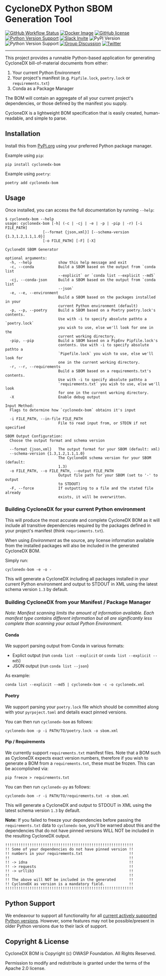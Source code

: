 # CycloneDX Python SBOM Generation Tool

[![GitHub Workflow Status](https://img.shields.io/github/workflow/status/CycloneDX/cyclonedx-python/Python%20CI)](https://github.com/CycloneDX/cyclonedx-python/actions/workflows/ci.yml)
[![Docker Image](https://img.shields.io/badge/docker-image-brightgreen?style=flat&logo=docker)](https://hub.docker.com/r/cyclonedx/cyclonedx-python)
[![GitHub license](https://img.shields.io/github/license/CycloneDX/cyclonedx-python)](https://github.com/CycloneDX/cyclonedx-python/blob/main/LICENSE)
[![Python Version Support](https://img.shields.io/badge/https://-cyclonedx.org-blue)](https://cyclonedx.org/)
[![Slack Invite](https://img.shields.io/badge/Slack-Join-blue?logo=slack&labelColor=393939)](https://cyclonedx.org/slack/invite)
![PyPI Version](https://img.shields.io/pypi/v/cyclonedx-bom?label=PyPI&logo=pypi)
![Python Version Support](https://img.shields.io/badge/python-3.6+-blue)
[![Group Discussion](https://img.shields.io/badge/discussion-groups.io-blue)](https://groups.io/g/CycloneDX)
[![Twitter](https://img.shields.io/twitter/url/http/shields.io.svg?style=social&label=Follow)](https://twitter.com/CycloneDX_Spec)

----

This project provides a runnable Python-based application for generating CycloneDX bill-of-material documents from either:
1. Your current Python Environment
2. Your project's manifest (e.g. `Pipfile.lock`, `poetry.lock` or `requirements.txt`)
3. Conda as a Package Manager

The BOM will contain an aggregate of all your current project's dependencies, or those defined by the manifest you supply.

CycloneDX is a lightweight BOM specification that is easily created, human-readable, and simple to parse.

## Installation

Install this from [PyPi.org](https://pypi.org/project/cyclonedx-bom/) using your preferred Python package manager.

Example using `pip`:
```
pip install cyclonedx-bom
```

Example using `poetry`:
```
poetry add cyclonedx-bom
```

## Usage

Once installed, you can access the full documentation by running `--help`:

```
$ cyclonedx-bom --help
usage: cyclonedx-bom [-h] (-c | -cj | -e | -p | -pip | -r) [-i FILE_PATH]
                 [--format {json,xml}] [--schema-version {1.3,1.2,1.1,1.0}]
                 [-o FILE_PATH] [-F] [-X]

CycloneDX SBOM Generator

optional arguments:
  -h, --help            show this help message and exit
  -c, --conda           Build a SBOM based on the output from `conda list
                        --explicit` or `conda list --explicit --md5`
  -cj, --conda-json     Build a SBOM based on the output from `conda list
                        --json`
  -e, --e, --environment
                        Build a SBOM based on the packages installed in your
                        current Python environment (default)
  -p, --p, --poetry     Build a SBOM based on a Poetry poetry.lock's contents.
                        Use with -i to specify absolute pathto a `poetry.lock`
                        you wish to use, else we'll look for one in the
                        current working directory.
  -pip, --pip           Build a SBOM based on a PipEnv Pipfile.lock's
                        contents. Use with -i to specify absolute pathto a
                        `Pipefile.lock` you wish to use, else we'll look for
                        one in the current working directory.
  -r, --r, --requirements
                        Build a SBOM based on a requirements.txt's contents.
                        Use with -i to specify absolute pathto a
                        `requirements.txt` you wish to use, else we'll look
                        for one in the current working directory.
  -X                    Enable debug output

Input Method:
  Flags to determine how `cyclonedx-bom` obtains it's input

  -i FILE_PATH, --in-file FILE_PATH
                        File to read input from, or STDIN if not specified

SBOM Output Configuration:
  Choose the output format and schema version

  --format {json,xml}   The output format for your SBOM (default: xml)
  --schema-version {1.3,1.2,1.1,1.0}
                        The CycloneDX schema version for your SBOM (default:
                        1.3)
  -o FILE_PATH, --o FILE_PATH, --output FILE_PATH
                        Output file path for your SBOM (set to '-' to output
                        to STDOUT)
  -F, --force           If outputting to a file and the stated file already
                        exists, it will be overwritten.
```

### Building CycloneDX for your current Python environment

This will produce the most accurate and complete CycloneDX BOM as it will include all transitive dependencies required
by the packages defined in your project's manifest (think `requriements.txt`).

When using _Environment_ as the source, any license information available from the installed packages will also be 
included in the generated CycloneDX BOM.

Simply run:

```
cyclonedx-bom -e -o -
```

This will generate a CycloneDX including all packages installed in your current Python environment and output to STDOUT
in XML using the latest schema version `1.3` by default.


### Building CycloneDX from your Manifest / Package Manager

_Note: Manifest scanning limits the amount of information available. Each manifest type contains different information
but all are significantly less complete than scanning your actual Python Environment._

#### Conda

We support parsing output from Conda in various formats:
- Explict output (run `conda list --explicit` or `conda list --explicit --md5`)
- JSON output (run `conda list --json`)

As example:
```
conda list --explicit --md5 | cyclonedx-bom -c -o cyclonedx.xml
```

#### Poetry

We support parsing your `poetry.lock` file which should be committed along with your `pyrpoject.toml` and details
exact pinned versions.

You can then run `cyclonedx-bom` as follows:
```
cyclonedx-bom -p -i PATH/TO/poetry.lock -o sbom.xml
```

#### Pip / Requirements

We currently support `requirements.txt` manifest files. Note that a BOM such as CycloneDX expects exact version numbers, 
therefore if you wish to generate a BOM from a `requirements.txt`, these must be frozen. This can be accomplished via:

```
pip freeze > requirements.txt
```

You can then run `cyclonedx-py` as follows:
```
cyclonedx-bom -r -i PATH/TO/requirements.txt -o sbom.xml
```

This will generate a CycloneDX and output to STDOUT in XML using the latest schema version `1.3` by default.

**Note:** If you failed to freeze your dependencies before passing the `requirements.txt` data to `cyclonedx-bom`, 
you'll be warned about this and the dependencies that do not have pinned versions WILL NOT be included in the resulting 
CycloneDX output.

```
!!!!!!!!!!!!!!!!!!!!!!!!!!!!!!!!!!!!!!!!!!!!!!!!!!!!!!!!!!
!! Some of your dependencies do not have pinned version !!
!! numbers in your requirements.txt                     !!
!!                                                      !!
!! -> idna                                              !!
!! -> requests                                          !!
!! -> urllib3                                           !!
!!                                                      !!
!! The above will NOT be included in the generated      !!
!! CycloneDX as version is a mandatory field.           !!
!!!!!!!!!!!!!!!!!!!!!!!!!!!!!!!!!!!!!!!!!!!!!!!!!!!!!!!!!!
```

## Python Support

We endeavour to support all functionality for all [current actively supported Python versions](https://www.python.org/downloads/).
However, some features may not be possible/present in older Python versions due to their lack of support.

## Copyright & License

CycloneDX BOM is Copyright (c) OWASP Foundation. All Rights Reserved.

Permission to modify and redistribute is granted under the terms of the Apache 2.0 license.
